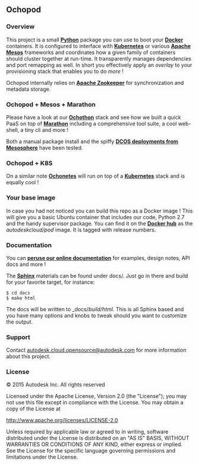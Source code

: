 ## Ochopod

### Overview

This project is a small [**Python**](https://www.python.org/) package you can use to boot your
[**Docker**](https://www.docker.com/) containers. It is configured to interface with
[**Kubernetes**](https://github.com/GoogleCloudPlatform/kubernetes) or various [**Apache Mesos**](http://mesos.apache.org/)
frameworks and coordinates how a given family of containers should cluster together at run-time. It transparently
manages dependencies and port remapping as well. In short you effectively apply an _overlay_ to your provisioning stack
that enables you to do _more_ !

Ochopod internally relies on [**Apache Zookeeper**](http://zookeeper.apache.org/) for synchronization and metadata
storage.

### Ochopod + Mesos + Marathon

Please have a look at our [**Ochothon**](https://github.com/autodesk-cloud/ochothon) stack and see how we built a
quick PaaS on top of [**Marathon**](https://mesosphere.github.io/marathon/) including a comprehensive tool suite, a
cool web-shell, a tiny cli and more !

Both a manual package install and the spiffy [**DCOS deployments from Mesosphere**](https://mesosphere.com/) have been
tested.

### Ochopod + K8S

On a similar note [**Ochonetes**](https://github.com/autodesk-cloud/ochonetes) will run on top of a
[**Kubernetes**](https://github.com/GoogleCloudPlatform/kubernetes) stack and is equally cool !

### Your base image

In case you had not noticed you can build this repo as a Docker image ! This will give you a basic Ubuntu container
that includes our code, Python 2.7 and the handy supervisor package. You can find it on the
[**Docker hub**](https://registry.hub.docker.com/) as the _autodeskcloud/pod_ image. It is tagged with release numbers.

### Documentation

You can [**peruse our online documentation**](http://autodesk-cloud.github.io/ochopod/) for examples, design notes,
API docs and more !

The [**Sphinx**](http://sphinx-doc.org/) materials can be found under docs/. Just go in there and build for your
favorite target, for instance:

```
$ cd docs
$ make html
```

The docs will be written to _docs/_build/html_. This is all Sphinx based and you have many options and knobs to
tweak should you want to customize the output.

### Support

Contact autodesk.cloud.opensource@autodesk.com for more information about this project.


### License

© 2015 Autodesk Inc.
All rights reserved

Licensed under the Apache License, Version 2.0 (the "License");
you may not use this file except in compliance with the License.
You may obtain a copy of the License at

   http://www.apache.org/licenses/LICENSE-2.0

Unless required by applicable law or agreed to in writing, software
distributed under the License is distributed on an "AS IS" BASIS,
WITHOUT WARRANTIES OR CONDITIONS OF ANY KIND, either express or implied.
See the License for the specific language governing permissions and
limitations under the License.